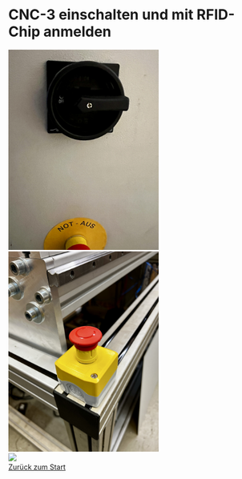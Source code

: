 # CNC-3 einschalten und mit RFID-Chip anmelden
<img src="images/IMG_5461.jpg" width="300"><br>
<img src="images/IMG_5441.jpg" width="300"><br>
<img src="images/IMG_5462.jpg" width="300"><br>
[Zurück zum Start](https://makerspace-wi.github.io/Project-CNC-3/)